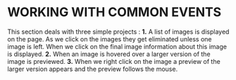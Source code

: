 # WORKING WITH COMMON EVENTS
This section deals with three simple projects : 
 __1.__ A list of images is displayed on the page. As we click on the images they get eliminated unless one image is left. When we click on the final image information about this image is displayed.
__2.__ When an image is hovered over a larger version of the image is previewed.
__3.__ When we right click on the image a preview of the larger version appears and the preview follows the mouse.